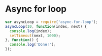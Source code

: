 # Async for loop

```javascript
var asyncLoop = require('async-for-loop');
asyncLoop(10, function(index, next) {
  console.log(index);
  setTimeout(next, 1000);
}, function() {
  console.log('Done!');
});
```
